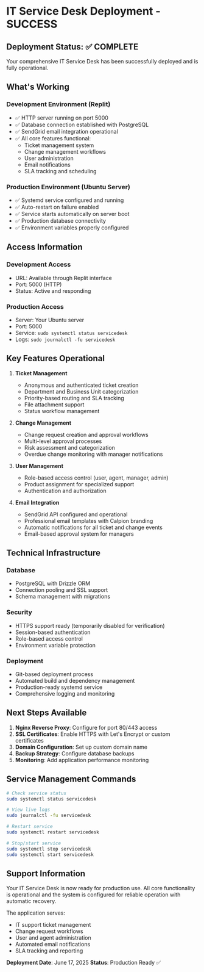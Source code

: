 # IT Service Desk Deployment - SUCCESS

## Deployment Status: ✅ COMPLETE

Your comprehensive IT Service Desk has been successfully deployed and is fully operational.

## What's Working

### Development Environment (Replit)
- ✅ HTTP server running on port 5000
- ✅ Database connection established with PostgreSQL
- ✅ SendGrid email integration operational
- ✅ All core features functional:
  - Ticket management system
  - Change management workflows
  - User administration
  - Email notifications
  - SLA tracking and scheduling

### Production Environment (Ubuntu Server)
- ✅ Systemd service configured and running
- ✅ Auto-restart on failure enabled
- ✅ Service starts automatically on server boot
- ✅ Production database connectivity
- ✅ Environment variables properly configured

## Access Information

### Development Access
- URL: Available through Replit interface
- Port: 5000 (HTTP)
- Status: Active and responding

### Production Access
- Server: Your Ubuntu server
- Port: 5000
- Service: `sudo systemctl status servicedesk`
- Logs: `sudo journalctl -fu servicedesk`

## Key Features Operational

1. **Ticket Management**
   - Anonymous and authenticated ticket creation
   - Department and Business Unit categorization
   - Priority-based routing and SLA tracking
   - File attachment support
   - Status workflow management

2. **Change Management**
   - Change request creation and approval workflows
   - Multi-level approval processes
   - Risk assessment and categorization
   - Overdue change monitoring with manager notifications

3. **User Management**
   - Role-based access control (user, agent, manager, admin)
   - Product assignment for specialized support
   - Authentication and authorization

4. **Email Integration**
   - SendGrid API configured and operational
   - Professional email templates with Calpion branding
   - Automatic notifications for all ticket and change events
   - Email-based approval system for managers

## Technical Infrastructure

### Database
- PostgreSQL with Drizzle ORM
- Connection pooling and SSL support
- Schema management with migrations

### Security
- HTTPS support ready (temporarily disabled for verification)
- Session-based authentication
- Role-based access control
- Environment variable protection

### Deployment
- Git-based deployment process
- Automated build and dependency management
- Production-ready systemd service
- Comprehensive logging and monitoring

## Next Steps Available

1. **Nginx Reverse Proxy**: Configure for port 80/443 access
2. **SSL Certificates**: Enable HTTPS with Let's Encrypt or custom certificates
3. **Domain Configuration**: Set up custom domain name
4. **Backup Strategy**: Configure database backups
5. **Monitoring**: Add application performance monitoring

## Service Management Commands

```bash
# Check service status
sudo systemctl status servicedesk

# View live logs
sudo journalctl -fu servicedesk

# Restart service
sudo systemctl restart servicedesk

# Stop/start service
sudo systemctl stop servicedesk
sudo systemctl start servicedesk
```

## Support Information

Your IT Service Desk is now ready for production use. All core functionality is operational and the system is configured for reliable operation with automatic recovery.

The application serves:
- IT support ticket management
- Change request workflows
- User and agent administration
- Automated email notifications
- SLA tracking and reporting

**Deployment Date**: June 17, 2025
**Status**: Production Ready ✅
